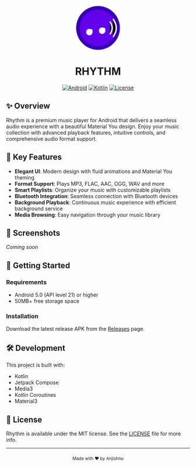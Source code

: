 <div align="center">
  <img src="app\rhythm_logo.png" width="120" height="120" alt="Rhythm Logo"/>
  
  # RHYTHM
  
  [![Android](https://img.shields.io/badge/Platform-Android-3DDC84?style=flat-square&logo=android&logoColor=white)](https://www.android.com)
  [![Kotlin](https://img.shields.io/badge/Kotlin-1.8-7F52FF?style=flat-square&logo=kotlin&logoColor=white)](https://kotlinlang.org)
  [![License](https://img.shields.io/badge/License-MIT-blue?style=flat-square)](LICENSE)
</div>

## ✨ Overview

Rhythm is a premium music player for Android that delivers a seamless audio experience with a beautiful Material You design. Enjoy your music collection with advanced playback features, intuitive controls, and comprehensive audio format support.

## 🎵 Key Features

- **Elegant UI**: Modern design with fluid animations and Material You theming
- **Format Support**: Plays MP3, FLAC, AAC, OGG, WAV and more
- **Smart Playlists**: Organize your music with customizable playlists
- **Bluetooth Integration**: Seamless connection with Bluetooth devices
- **Background Playback**: Continuous music experience with efficient background service
- **Media Browsing**: Easy navigation through your music library

## 📱 Screenshots

*Coming soon*

## 🚀 Getting Started

### Requirements
- Android 5.0 (API level 21) or higher
- 50MB+ free storage space

### Installation
Download the latest release APK from the [Releases](https://github.com/cromaguy/Rhythm/releases) page.

## 🛠️ Development

This project is built with:
- Kotlin
- Jetpack Compose
- Media3
- Kotlin Coroutines
- Material3


## 📄 License

Rhythm is available under the MIT license. See the [LICENSE](LICENSE) file for more info.


---

<div align="center">
  <sub>Made with ❤️ by Anjishnu</sub>
</div>
